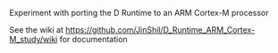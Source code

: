 Experiment with porting the D Runtime to an ARM Cortex-M processor

See the wiki at https://github.com/JinShil/D_Runtime_ARM_Cortex-M_study/wiki for documentation
